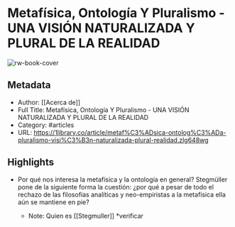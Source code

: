 # Metafísica, Ontología Y Pluralismo - UNA VISIÓN NATURALIZADA Y PLURAL DE LA REALIDAD

![rw-book-cover](https://readwise-assets.s3.amazonaws.com/static/images/article0.00998d930354.png)

## Metadata
- Author: [[Acerca de]]
- Full Title: Metafísica, Ontología Y Pluralismo - UNA VISIÓN NATURALIZADA Y PLURAL DE LA REALIDAD
- Category: #articles
- URL: https://1library.co/article/metaf%C3%ADsica-ontolog%C3%ADa-pluralismo-visi%C3%B3n-naturalizada-plural-realidad.zlg648wg

## Highlights
- Por qué nos interesa la metafísica y la ontología en general? Stegmüller pone de la 
  siguiente forma la cuestión: ¿por qué a pesar de todo el rechazo de las filosofías analíticas y 
  neo-empiristas a la metafísica ella aún se mantiene en pie?
  
    - Note: Quien es [[Stegmuller]] *verificar
  


